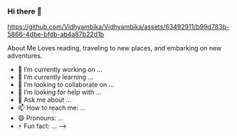 ### Hi there 👋
https://github.com/Vidhyambika/Vidhyambika/assets/63492911/b99d783b-5866-4dbe-bfdb-ab4a87b22d1b

About Me
 Loves reading, traveling to new places, and embarking on new adventures.

- 🔭 I’m currently working on ...
- 🌱 I’m currently learning ...
- 👯 I’m looking to collaborate on ...
- 🤔 I’m looking for help with ...
- 💬 Ask me about ...
- 📫 How to reach me: ...
- 😄 Pronouns: ...
- ⚡ Fun fact: ...
-->

